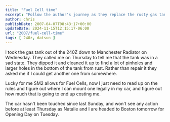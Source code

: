 ```yaml
---
title: "Fuel Cell time"
excerpt: "Follow the author's journey as they replace the rusty gas tank of their 240Z with an SM2-allowed fuel cell, navigating rules and costs."
author: chris
publishDate: 2007-04-07T08:43:17+00:00
updateDate: 2024-11-15T12:15:17-06:00
url: "2007/fuel-cell-time"
tags: [ 240z, datsun ]
---
```


I took the gas tank out of the 240Z down to Manchester Radiator on Wednesday. They called me on Thursday to tell me that the tank was in a sad state. They dipped it and cleaned it up to find a lot of pinholes and larger holes in the bottom of the tank from rust. Rather than repair it they asked me if I could get another one from somewhere.

Lucky for me SM2 allows for Fuel Cells, now I just need to read up on the rules and figure out where I can mount one legally in my car, and figure out how much that is going to end up costing me.

The car hasn't been touched since last Sunday, and won't see any action before at least Thursday as Natalie and I are headed to Boston tomorrow for Opening Day on Tuesday.

